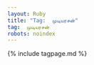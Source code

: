 ```yaml
---
layout: Ruby
title: "Tag:  முடியரசன்"
tag:  முடியரசன்
robots: noindex
---
```

{% include tagpage.md %}
